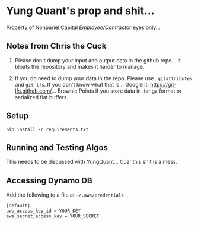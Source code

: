 # Yung Quant's prop and shit...

Property of Nonpariel Capital *Employee/Contractor* eyes only...

## Notes from Chris the Cuck

1. Please don't dump your input and output data in the github repo... It bloats the repository and makes it harder to manage.

2. If you do need to dump your data in the repo. Please use `.gitattributes` and `git-lfs`. If you don't know what that is... Google it: https://git-lfs.github.com/... Brownie Points if you store data in .tar.gz format or serialized flat buffers.

## Setup

```
pip install -r requirements.txt
```

## Running and Testing Algos

This needs to be discussed with YungQuant... Cuz' this shit is a mess.


## Accessing Dynamo DB

Add the following to a file at `~/.aws/credentials`

```
[default]
aws_access_key_id = YOUR_KEY
aws_secret_access_key = YOUR_SECRET
```
